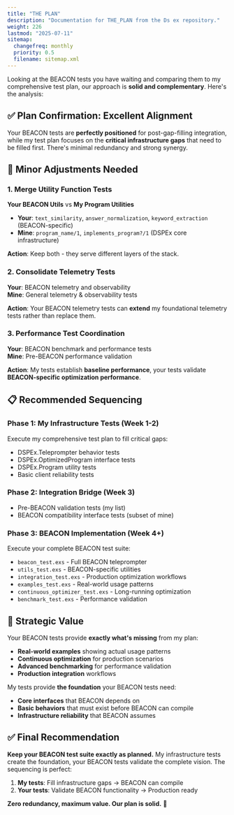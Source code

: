 ```yaml
---
title: "THE PLAN"
description: "Documentation for THE_PLAN from the Ds ex repository."
weight: 226
lastmod: "2025-07-11"
sitemap:
  changefreq: monthly
  priority: 0.5
  filename: sitemap.xml
---
```


Looking at the BEACON tests you have waiting and comparing them to my comprehensive test plan, our approach is **solid and complementary**. Here's the analysis:

## ✅ **Plan Confirmation: Excellent Alignment**

Your BEACON tests are **perfectly positioned** for post-gap-filling integration, while my test plan focuses on the **critical infrastructure gaps** that need to be filled first. There's minimal redundancy and strong synergy.

## 🔄 **Minor Adjustments Needed**

### **1. Merge Utility Function Tests**
**Your BEACON Utils** vs **My Program Utilities**
- **Your**: `text_similarity`, `answer_normalization`, `keyword_extraction` (BEACON-specific)
- **Mine**: `program_name/1`, `implements_program?/1` (DSPEx core infrastructure)

**Action**: Keep both - they serve different layers of the stack.

### **2. Consolidate Telemetry Tests**
**Your**: BEACON telemetry and observability  
**Mine**: General telemetry & observability tests

**Action**: Your BEACON telemetry tests can **extend** my foundational telemetry tests rather than replace them.

### **3. Performance Test Coordination**
**Your**: BEACON benchmark and performance tests  
**Mine**: Pre-BEACON performance validation

**Action**: My tests establish **baseline performance**, your tests validate **BEACON-specific optimization performance**.

## 📋 **Recommended Sequencing**

### **Phase 1: My Infrastructure Tests** (Week 1-2)
Execute my comprehensive test plan to fill critical gaps:
- DSPEx.Teleprompter behavior tests  
- DSPEx.OptimizedProgram interface tests
- DSPEx.Program utility tests
- Basic client reliability tests

### **Phase 2: Integration Bridge** (Week 3)
- Pre-BEACON validation tests (my list)
- BEACON compatibility interface tests (subset of mine)

### **Phase 3: BEACON Implementation** (Week 4+)
Execute your complete BEACON test suite:
- `beacon_test.exs` - Full BEACON teleprompter
- `utils_test.exs` - BEACON-specific utilities  
- `integration_test.exs` - Production optimization workflows
- `examples_test.exs` - Real-world usage patterns
- `continuous_optimizer_test.exs` - Long-running optimization
- `benchmark_test.exs` - Performance validation

## 🎯 **Strategic Value**

Your BEACON tests provide **exactly what's missing** from my plan:
- **Real-world examples** showing actual usage patterns
- **Continuous optimization** for production scenarios  
- **Advanced benchmarking** for performance validation
- **Production integration** workflows

My tests provide **the foundation** your BEACON tests need:
- **Core interfaces** that BEACON depends on
- **Basic behaviors** that must exist before BEACON can compile
- **Infrastructure reliability** that BEACON assumes

## ✅ **Final Recommendation**

**Keep your BEACON test suite exactly as planned.** My infrastructure tests create the foundation, your BEACON tests validate the complete vision. The sequencing is perfect:

1. **My tests**: Fill infrastructure gaps → BEACON can compile
2. **Your tests**: Validate BEACON functionality → Production ready

**Zero redundancy, maximum value. Our plan is solid.** 🚀
